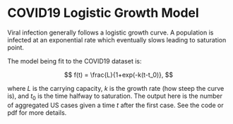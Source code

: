 # COVID19 Logistic Growth Model

Viral infection generally follows a logistic growth curve. A population is infected at an exponential rate which eventually slows leading to saturation point.

The model being fit to the COVID19 dataset is:

$$
f(t) = \frac{L}{1+exp(-k(t-t_0)},
$$

where $L$ is the carrying capacity, $k$ is the growth rate (how steep the curve is), and $t_0$ is the time halfway to saturation. The output here is the number of aggregated US cases given a time $t$ after the first case. See the code or pdf for more details.
